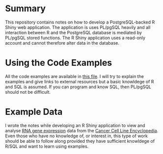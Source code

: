 
# Summary
This repository contains notes on how to develop a PostgreSQL-backed R Shiny web application. The application is uses PL/pgSQL heavily and all interaction between R and the PostgreSQL database is mediated by PL/pgSQL stored functions. The R Shiny application uses a read-only account and cannot therefore alter data in the database.

# Using the Code Examples
All the code examples are available in [this file](https://github.com/Rotifer/PostgreSQLShiny/blob/master/PostgreSQLBackedRShinyApplicationNotes.md). I will try to explain the examples and give links to external resources but a basic knowldege of R and SQL is assumed. If you can program and know SQL, then PL/pgSQL should not be difficult.

# Example Data
I wrote the notes while developing an R Shiny application to view and analyse [RNA gene expression](https://en.wikipedia.org/wiki/Gene_expression) data from the [Cancer Cell Line Encyclopedia](https://portals.broadinstitute.org/ccle). Even those who have no knowledge of, or interest in, this type of work should be able to follow along provided they have sufficient knowldege of R/SQL and want to learn using examples.
